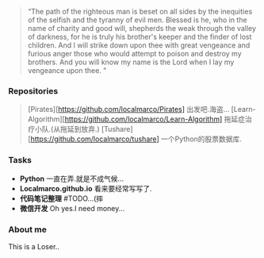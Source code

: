 
> “The path of the righteous man is beset on all sides by the inequities of the selfish and the tyranny of evil men. Blessed is he, who in the name of charity and good will, shepherds the weak through the valley of darkness, for he is truly his brother's keeper and the finder of lost children. And I will strike down upon thee with great vengeance and furious anger those who would attempt to poison and destroy my brothers. And you will know my name is the Lord when I lay my vengeance upon thee. ”

### Repositories 

> [Pirates][https://github.com/localmarco/Pirates] 出发吧.海盗...
> [Learn-Algorithm][https://github.com/localmarco/Learn-Algorithm] 拖延症治疗小队.(从拖延到放弃.)
> [Tushare][https://github.com/localmarco/tushare] 一个Python的股票数据库.


### Tasks
- **Python**
一直在弄.就是不成气候...
- **Localmarco.github.io**
  看来要经常写写了.
- **代码笔记整理**
  #TODO...(摔
- **微信开发**
  Oh yes.I need money...

### About me
  This is a Loser..
